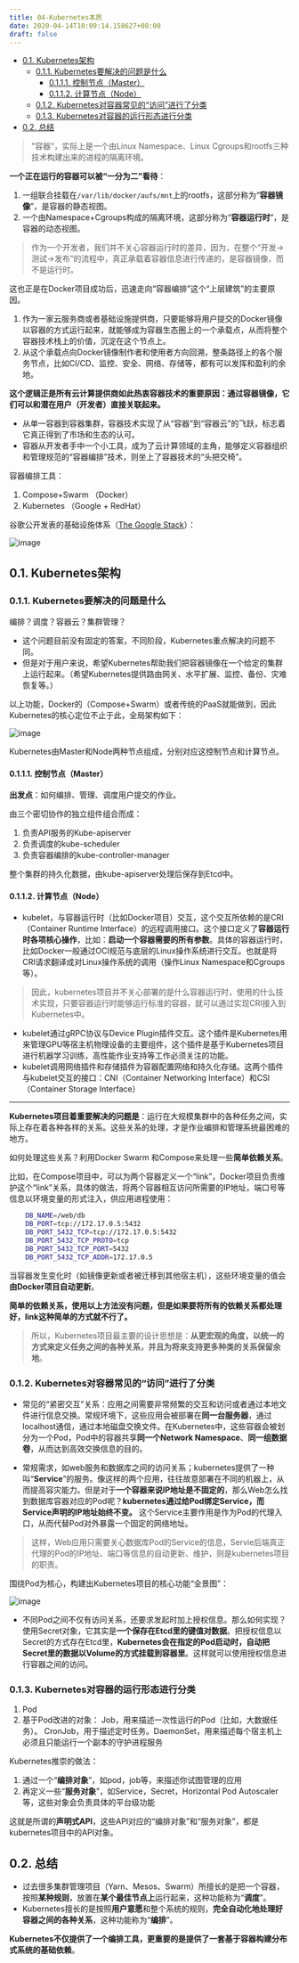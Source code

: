 ```yaml
---
title: 04-Kubernetes本质
date: 2020-04-14T10:09:14.158627+08:00
draft: false
---
```


- [0.1. Kubernetes架构](#01-kubernetes架构)
  - [0.1.1. Kubernetes要解决的问题是什么](#011-kubernetes要解决的问题是什么)
    - [0.1.1.1. 控制节点（Master）](#0111-控制节点master)
    - [0.1.1.2. 计算节点（Node）](#0112-计算节点node)
  - [0.1.2. Kubernetes对容器常见的“访问”进行了分类](#012-kubernetes对容器常见的访问进行了分类)
  - [0.1.3. Kubernetes对容器的运行形态进行分类](#013-kubernetes对容器的运行形态进行分类)
- [0.2. 总结](#02-总结)

> "容器"，实际上是一个由Linux Namespace、Linux Cgroups和rootfs三种技术构建出来的进程的隔离环境。

**一个正在运行的容器可以被“一分为二”看待**：

1. 一组联合挂载在`/var/lib/docker/aufs/mnt`上的rootfs，这部分称为“**容器镜像**”，是容器的静态视图。
2. 一个由Namespace+Cgroups构成的隔离环境，这部分称为“**容器运行时**”，是容器的动态视图。

> 作为一个开发者，我们并不关心容器运行时的差异，因为，在整个“开发->测试->发布”的流程中，真正承载着容器信息进行传递的，是容器镜像，而不是运行时。

这也正是在Docker项目成功后，迅速走向“容器编排”这个“上层建筑”的主要原因。

1. 作为一家云服务商或者基础设施提供商，只要能够将用户提交的Docker镜像以容器的方式运行起来，就能够成为容器生态圈上的一个承载点，从而将整个容器技术栈上的价值，沉淀在这个节点上。
2. 从这个承载点向Docker镜像制作者和使用者方向回溯，整条路径上的各个服务节点，比如CI/CD、监控、安全、网络、存储等，都有可以发挥和盈利的余地。

**这个逻辑正是所有云计算提供商如此热衷容器技术的重要原因：通过容器镜像，它们可以和潜在用户（开发者）直接关联起来。**

- 从单一容器到容器集群，容器技术实现了从“容器”到“容器云”的飞跃，标志着它真正得到了市场和生态的认可。
- 容器从开发者手中一个小工具，成为了云计算领域的主角，能够定义容器组织和管理规范的“容器编排”技术，则坐上了容器技术的“头把交椅”。

容器编排工具：

1. Compose+Swarm  （Docker）
2. Kubernetes （Google + RedHat）

谷歌公开发表的基础设施体系（[The Google Stack](http://malteschwarzkopf.de/research/assets/google-stack.pdf)）：

![image](/images/google-stack.png)

## 0.1. Kubernetes架构

### 0.1.1. Kubernetes要解决的问题是什么

编排？调度？容器云？集群管理？

- 这个问题目前没有固定的答案，不同阶段，Kubernetes重点解决的问题不同。
- 但是对于用户来说，希望Kubernetes帮助我们把容器镜像在一个给定的集群上运行起来。（希望Kubernetes提供路由网关、水平扩展、监控、备份、灾难恢复等。）

以上功能，Docker的（Compose+Swarm）或者传统的PaaS就能做到，因此Kubernetes的核心定位不止于此，全局架构如下：

![image](https://static001.geekbang.org/resource/image/8e/67/8ee9f2fa987eccb490cfaa91c6484f67.png)

Kubernetes由Master和Node两种节点组成，分别对应这控制节点和计算节点。

#### 0.1.1.1. 控制节点（Master）

**出发点**：如何编排、管理、调度用户提交的作业。

由三个密切协作的独立组件组合而成：

1. 负责API服务的Kube-apiserver
2. 负责调度的kube-scheduler
3. 负责容器编排的kube-controller-manager

整个集群的持久化数据，由kube-apiserver处理后保存到Etcd中。

#### 0.1.1.2. 计算节点（Node）

- kubelet，与容器运行时（比如Docker项目）交互，这个交互所依赖的是CRI（Container Runtime Interface）的远程调用接口。这个接口定义了**容器运行时各项核心操作**，比如：**启动一个容器需要的所有参数**。具体的容器运行时，比如Docker一般通过OCI规范与底层的Linux操作系统进行交互。也就是将CRI请求翻译成对Linux操作系统的调用（操作Linux Namespace和Cgroups等）。

> 因此，kubernetes项目并不关心部署的是什么容器运行时，使用的什么技术实现，只要容器运行时能够运行标准的容器，就可以通过实现CRI接入到Kubernetes中。

- kubelet通过gRPC协议与Device Plugin插件交互。这个插件是Kubernetes用来管理GPU等宿主机物理设备的主要组件，这个插件是基于Kubernetes项目进行机器学习训练，高性能作业支持等工作必须关注的功能。
- kubelet调用网络插件和存储插件为容器配置网络和持久化存储。这两个插件与kubelet交互的接口：CNI（Container Networking Interface）和CSI（Container Storage Interface）

-----
**Kubernetes项目着重要解决的问题是**：运行在大规模集群中的各种任务之间，实际上存在着各种各样的关系。这些关系的处理，才是作业编排和管理系统最困难的地方。

如何处理这些关系？利用Docker Swarm 和Compose来处理一些**简单依赖关系**。

比如，在Compose项目中，可以为两个容器定义一个“link”，Docker项目负责维护这个“link”关系，具体的做法，将两个容器相互访问所需要的IP地址，端口号等信息以环境变量的形式注入，供应用进程使用：

```bash
    DB_NAME=/web/db
    DB_PORT=tcp://172.17.0.5:5432
    DB_PORT_5432_TCP=tcp://172.17.0.5:5432
    DB_PORT_5432_TCP_PROTO=tcp
    DB_PORT_5432_TCP_PORT=5432
    DB_PORT_5432_TCP_ADDR=172.17.0.5
```

当容器发生变化时（如镜像更新或者被迁移到其他宿主机），这些环境变量的值会**由Docker项目自动更新**。

**简单的依赖关系，使用以上方法没有问题，但是如果要将所有的依赖关系都处理好，link这种简单的方式就不行了。**

> 所以，Kubernetes项目最主要的设计思想是：**从更宏观的角度，以统一的方式来定义任务之间的各种关系，并且为将来支持更多种类的关系保留余地**。

### 0.1.2. Kubernetes对容器常见的“访问”进行了分类

- 常见的“紧密交互”关系：应用之间需要非常频繁的交互和访问或者通过本地文件进行信息交换。常规环境下，这些应用会被部署在**同一台服务器**，通过localhost通信，通过本地磁盘交换文件。在Kubernetes中，这些容器会被划分为一个Pod，Pod中的容器共享**同一个Network Namespace**、**同一组数据卷**，从而达到高效交换信息的目的。

- 常规需求，如web服务和数据库之间的访问关系；kubernetes提供了一种叫“**Service**”的服务。像这样的两个应用，往往故意部署在不同的机器上，从而提高容灾能力。但是对于**一个容器来说IP地址是不固定的**，那么Web怎么找到数据库容器对应的Pod呢？**kubernetes通过给Pod绑定Service，而Service声明的IP地址始终不变。** 这个Service主要作用是作为Pod的代理入口，从而代替Pod对外暴露一个固定的网络地址。

> 这样，Web应用只需要关心数据库Pod的Service的信息，Servie后端真正代理的Pod的IP地址、端口等信息的自动更新、维护，则是kubernetes项目的职责。

围绕Pod为核心，构建出Kubernetes项目的核心功能“全景图”：

![image](/images/16c095d6efb8d8c226ad9b098689f306.png)

- 不同Pod之间不仅有访问关系，还要求发起时加上授权信息。那么如何实现？使用Secret对象，它其实是**一个保存在Etcd里的键值对数据**。把授权信息以Secret的方式存在Etcd里，**Kubernetes会在指定的Pod启动时，自动把Secret里的数据以Volume的方式挂载到容器里**。这样就可以使用授权信息进行容器之间的访问。

### 0.1.3. Kubernetes对容器的运行形态进行分类

1. Pod
2. 基于Pod改进的对象： Job，用来描述一次性运行的Pod（比如，大数据任务）。 CronJob，用于描述定时任务。DaemonSet，用来描述每个宿主机上必须且只能运行一个副本的守护进程服务

Kubernetes推崇的做法：

1. 通过一个“**编排对象**”，如pod，job等，来描述你试图管理的应用
2. 再定义一些“**服务对象**”，如Service，Secret，Horizontal Pod Autoscaler等，这些对象会负责具体的平台级功能

这就是所谓的**声明式API**，这些API对应的“编排对象”和“服务对象”，都是kubernetes项目中的API对象。

## 0.2. 总结

- 过去很多集群管理项目（Yarn、Mesos、Swarm）所擅长的是把一个容器，按照**某种规则**，放置在**某个最佳节点上**运行起来，这种功能称为“**调度**”。
- Kubernetes擅长的是按照**用户意愿**和整个系统的规则，**完全自动化地处理好容器之间的各种关系**，这种功能称为“**编排**”。

**Kubernetes不仅提供了一个编排工具，更重要的是提供了一套基于容器构建分布式系统的基础依赖**。
